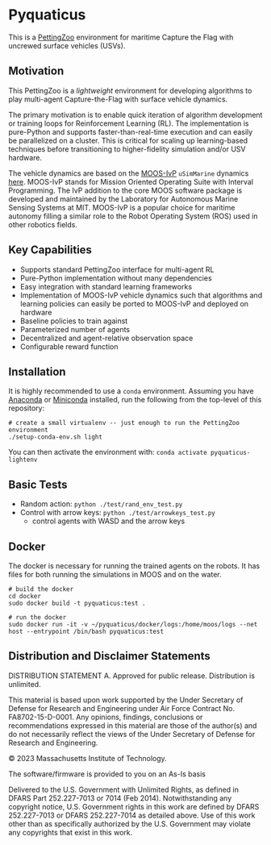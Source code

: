 # Pyquaticus
This is a [PettingZoo](https://pettingzoo.farama.org/) environment for maritime Capture the Flag with uncrewed surface vehicles (USVs).

## Motivation
This PettingZoo is a _lightweight_ environment for developing algorithms to play multi-agent Capture-the-Flag with surface vehicle dynamics.

The primary motivation is to enable quick iteration of algorithm development or training loops for Reinforcement Learning (RL). The implementation is pure-Python and supports faster-than-real-time execution and can easily be parallelized on a cluster. This is critical for scaling up learning-based techniques before transitioning to higher-fidelity simulation and/or USV hardware.

The vehicle dynamics are based on the [MOOS-IvP](https://oceanai.mit.edu/moos-ivp/pmwiki/pmwiki.php?n=Main.HomePage) `uSimMarine` dynamics [here](https://oceanai.mit.edu/ivpman/pmwiki/pmwiki.php?n=IvPTools.USimMarine). MOOS-IvP stands for Mission Oriented Operating Suite with Interval Programming. The IvP addition to the core MOOS software package is developed and maintained by the Laboratory for Autonomous Marine Sensing Systems at MIT. MOOS-IvP is a popular choice for maritime autonomy filling a similar role to the Robot Operating System (ROS) used in other robotics fields.

## Key Capabilities
* Supports standard PettingZoo interface for multi-agent RL
* Pure-Python implementation without many dependencies
* Easy integration with standard learning frameworks
* Implementation of MOOS-IvP vehicle dynamics such that algorithms and learning policies can easily be ported to MOOS-IvP and deployed on hardware
* Baseline policies to train against
* Parameterized number of agents
* Decentralized and agent-relative observation space
* Configurable reward function

## Installation
It is highly recommended to use a `conda` environment. Assuming you have [Anaconda](https://www.anaconda.com/) or [Miniconda](https://docs.conda.io/en/latest/miniconda.html) installed, run the following from the top-level of this repository:

```
# create a small virtualenv -- just enough to run the PettingZoo environment
./setup-conda-env.sh light
```

You can then activate the environment with: `conda activate pyquaticus-lightenv`

## Basic Tests

* Random action: `python ./test/rand_env_test.py`
* Control with arrow keys: `python ./test/arrowkeys_test.py`
  * control agents with WASD and the arrow keys

## Docker 

The docker is necessary for running the trained agents on the robots. It has files for both running the simulations in MOOS and on the water.

```
# build the docker
cd docker
sudo docker build -t pyquaticus:test .
```

```
# run the docker
sudo docker run -it -v ~/pyquaticus/docker/logs:/home/moos/logs --net host --entrypoint /bin/bash pyquaticus:test
```

## Distribution and Disclaimer Statements

DISTRIBUTION STATEMENT A. Approved for public release. Distribution is unlimited.

This material is based upon work supported by the Under Secretary of Defense for Research and Engineering under Air Force Contract No. FA8702-15-D-0001. Any opinions, findings, conclusions or recommendations expressed in this material are those of the author(s) and do not necessarily reflect the views of the Under Secretary of Defense for Research and Engineering.

© 2023 Massachusetts Institute of Technology.

The software/firmware is provided to you on an As-Is basis

Delivered to the U.S. Government with Unlimited Rights, as defined in DFARS Part 252.227-7013 or 7014 (Feb 2014). Notwithstanding any copyright notice, U.S. Government rights in this work are defined by DFARS 252.227-7013 or DFARS 252.227-7014 as detailed above. Use of this work other than as specifically authorized by the U.S. Government may violate any copyrights that exist in this work.

